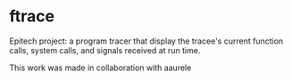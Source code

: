 # ftrace
Epitech project: a program tracer that display the tracee's current function calls, system calls, and signals received at run time. 

This work was made in collaboration with aaurele
